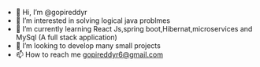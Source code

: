 - 👋 Hi, I’m @gopireddyr
- 👀 I’m interested in solving logical java problmes
- 🌱 I’m currently learning React Js,spring boot,Hibernat,microservices and MySql (A full stack application)
- 💞️ I’m looking to develop many small projects
- 📫 How to reach me gopireddyr6@gmail.com

<!---
gopireddyr/gopireddyr is a ✨ special ✨ repository because its `README.md` (this file) appears on your GitHub profile.
You can click the Preview link to take a look at your changes.
--->
